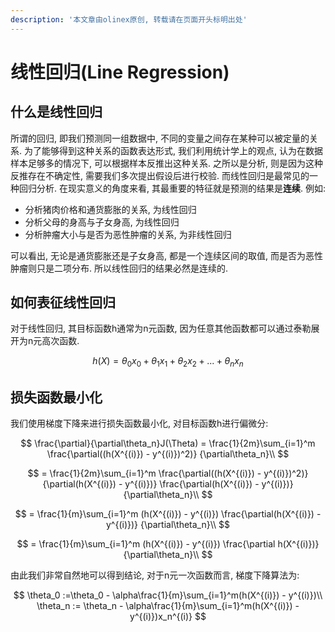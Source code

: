 ```yaml
---
description: '本文章由olinex原创, 转载请在页面开头标明出处'
---
```


# 线性回归\(Line Regression\)

## 什么是线性回归

所谓的回归, 即我们预测同一组数据中, 不同的变量之间存在某种可以被定量的关系. 为了能够得到这种关系的函数表达形式, 我们利用统计学上的观点, 认为在数据样本足够多的情况下, 可以根据样本反推出这种关系. 之所以是分析, 则是因为这种反推存在不确定性, 需要我们多次提出假设后进行校验. 而线性回归是最常见的一种回归分析. 在现实意义的角度来看, 其最重要的特征就是预测的结果是**连续**. 例如:

* 分析猪肉价格和通货膨胀的关系, 为线性回归
* 分析父母的身高与子女身高, 为线性回归
* 分析肿瘤大小与是否为恶性肿瘤的关系, 为非线性回归

可以看出, 无论是通货膨胀还是子女身高, 都是一个连续区间的取值, 而是否为恶性肿瘤则只是二项分布. 所以线性回归的结果必然是连续的.

## 如何表征线性回归

对于线性回归, 其目标函数h通常为n元函数, 因为任意其他函数都可以通过泰勒展开为n元高次函数.

$$
h(X) = \theta_0x_0 + \theta_1x_1 + \theta_2x_2 + ... + \theta_nx_n
$$

## 损失函数最小化

我们使用梯度下降来进行损失函数最小化, 对目标函数h进行偏微分:

$$
\frac{\partial}{\partial\theta_n}J(\Theta) = 
\frac{1}{2m}\sum_{i=1}^m
\frac{\partial((h(X^{(i)}) - y^{(i)})^2)}
{\partial\theta_n}\\
$$

$$
= \frac{1}{2m}\sum_{i=1}^m
\frac{\partial((h(X^{(i)}) - y^{(i)})^2)}
{\partial(h(X^{(i)}) - y^{(i)})}
\frac{\partial(h(X^{(i)}) - y^{(i)})}
{\partial\theta_n}\\
$$

$$
= \frac{1}{m}\sum_{i=1}^m
(h(X^{(i)}) - y^{(i)})
\frac{\partial(h(X^{(i)}) - y^{(i)})}
{\partial\theta_n}\\
$$

$$
= \frac{1}{m}\sum_{i=1}^m
(h(X^{(i)}) - y^{(i)})
\frac{\partial h(X^{(i)})}
{\partial\theta_n}\\
$$

由此我们非常自然地可以得到结论, 对于n元一次函数而言, 梯度下降算法为:

$$
\theta_0 :=\theta_0 - \alpha\frac{1}{m}\sum_{i=1}^m(h(X^{(i)}) - y^{(i)})\\
\theta_n := \theta_n - \alpha\frac{1}{m}\sum_{i=1}^m(h(X^{(i)}) - y^{(i)})x_n^{(i)}
$$

